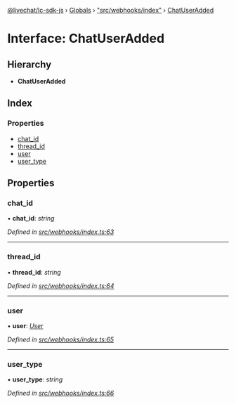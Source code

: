 [@livechat/lc-sdk-js](../README.md) › [Globals](../globals.md) › ["src/webhooks/index"](../modules/_src_webhooks_index_.md) › [ChatUserAdded](_src_webhooks_index_.chatuseradded.md)

# Interface: ChatUserAdded

## Hierarchy

* **ChatUserAdded**

## Index

### Properties

* [chat_id](_src_webhooks_index_.chatuseradded.md#chat_id)
* [thread_id](_src_webhooks_index_.chatuseradded.md#thread_id)
* [user](_src_webhooks_index_.chatuseradded.md#user)
* [user_type](_src_webhooks_index_.chatuseradded.md#user_type)

## Properties

###  chat_id

• **chat_id**: *string*

*Defined in [src/webhooks/index.ts:63](https://github.com/livechat/lc-sdk-js/blob/ce4846a/src/webhooks/index.ts#L63)*

___

###  thread_id

• **thread_id**: *string*

*Defined in [src/webhooks/index.ts:64](https://github.com/livechat/lc-sdk-js/blob/ce4846a/src/webhooks/index.ts#L64)*

___

###  user

• **user**: *[User](../modules/_src_objects_index_.md#user)*

*Defined in [src/webhooks/index.ts:65](https://github.com/livechat/lc-sdk-js/blob/ce4846a/src/webhooks/index.ts#L65)*

___

###  user_type

• **user_type**: *string*

*Defined in [src/webhooks/index.ts:66](https://github.com/livechat/lc-sdk-js/blob/ce4846a/src/webhooks/index.ts#L66)*
